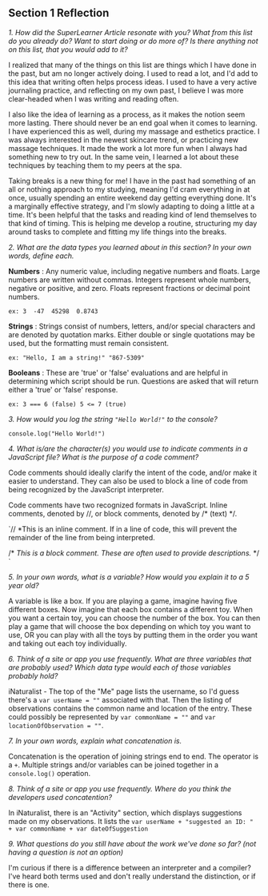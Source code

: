 ## Section 1 Reflection

*1. How did the SuperLearner Article resonate with you? What from this list do you already do? Want to start doing or do more of? Is there anything not on this list, that you would add to it?*

I realized that many of the things on this list are things which I have done in the past, but am no longer actively doing. I used to read a lot, and I'd add to this idea that writing often helps process ideas. I used to have a very active journaling practice, and reflecting on my own past, I believe I was more clear-headed when I was writing and reading often.

I also like the idea of learning as a process, as it makes the notion seem more lasting. There should never be an end goal when it comes to learning. I have experienced this as well, during my massage and esthetics practice. I was always interested in the newest skincare trend, or practicing new massage techniques. It made the work a lot more fun when I always had something new to try out. In the same vein, I learned a lot about these techniques by teaching them to my peers at the spa.

Taking breaks is a new thing for me! I have in the past had something of an all or nothing approach to my studying, meaning I'd cram everything in at once, usually spending an entire weekend day getting everything done. It's a marginally effective strategy, and I'm slowly adapting to doing a little at a time. It's been helpful that the tasks and reading kind of lend themselves to that kind of timing. This is helping me develop a routine, structuring my day around tasks to complete and fitting my life things into the breaks.

*2. What are the data types you learned about in this section? In your own words, define each.*

**Numbers** : Any numeric value, including negative numbers and floats. Large numbers are written without commas. Integers represent whole numbers, negative or positive, and zero. Floats represent fractions or decimal point numbers.

`ex: 3  -47  45298  0.8743`

**Strings** : Strings consist of numbers, letters, and/or special characters and are denoted by quotation marks. Either double or single quotations may be used, but the formatting must remain consistent.

`ex: "Hello, I am a string!"
"867-5309"`

**Booleans** : These are 'true' or 'false' evaluations and are helpful in determining which script should be run. Questions are asked that will return either a 'true' or 'false' response.

`ex: 3 === 6 (false)
5 <= 7 (true)`

*3. How would you log the string `"Hello World!"` to the console?*

`console.log("Hello World!")`

*4. What is/are the character(s) you would use to indicate comments in a JavaScript file? What is the purpose of a code comment?*

Code comments should ideally clarify the intent of the code, and/or make it easier to understand. They can also be used to block a line of code from being recognized by the JavaScript interpreter.

Code comments have two recognized formats in JavaScript. Inline comments, denoted by //, or block comments, denoted by /* (text) */.


`// *This is an inline comment. If in a line of code, this will prevent the remainder of the line from being interpreted.

/* *This is a block comment.
These are often used to provide descriptions.* */
`

*5. In your own words, what is a variable? How would you explain it to a 5 year old?*

A variable is like a box. If you are playing a game, imagine having five different boxes. Now imagine that each box contains a different toy. When you want a certain toy, you can choose the number of the box. You can then play a game that will choose the box depending on which toy you want to use, OR you can play with all the toys by putting them in the order you want and taking out each toy individually.

*6. Think of a site or app you use frequently. What are three variables that are probably used? Which data type would each of those variables probably hold?*

iNaturalist - The top of the "Me" page lists the username, so I'd guess there's a `var userName = ""` associated with that. Then the listing of observations contains the common name and location of the entry. These could possibly be represented by `var commonName = ""` and `var locationOfObservation = ""`.

*7. In your own words, explain what concatenation is.*

Concatenation is the operation of joining strings end to end. The operator is a `+`. Multiple strings and/or variables can be joined together in a `console.log()` operation.

*8. Think of a site or app you use frequently. Where do you think the developers used concatention?*

In iNaturalist, there is an "Activity" section, which displays suggestions made on my observations. It lists the `var userName + "suggested an ID: " + var commonName + var dateOfSuggestion`

*9. What questions do you still have about the work we've done so far? (not having a question is not an option)*

I'm curious if there is a difference between an interpreter and a compiler? I've heard both terms used and don't really understand the distinction, or if there is one.
